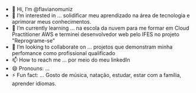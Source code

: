 - 👋 Hi, I’m @flavianomuniz
- 👀 I’m interested in ... solidificar meu aprendizado na área de tecnologia e aprimorar meus conhecimentos.
- 🌱 I’m currently learning ... na escola da nuvem para me formar em Cloud Practitioner AWS e terminei desenvolvedor web pelo IFES no projeto "Reprograme-se"
- 💞️ I’m looking to collaborate on ... projetos que demonstram minha perfomance como profissional qualificado
- 📫 How to reach me ... por meio do meu linkedIn
- 😄 Pronouns: ... 
- ⚡ Fun fact: ... Gosto de música, natação, estudar, estar com a família, aprender idiomas.

<!---
flavianomuniz/flavianomuniz is a ✨ special ✨ repository because its `README.md` (this file) appears on your GitHub profile.
You can click the Preview link to take a look at your changes.
--->
